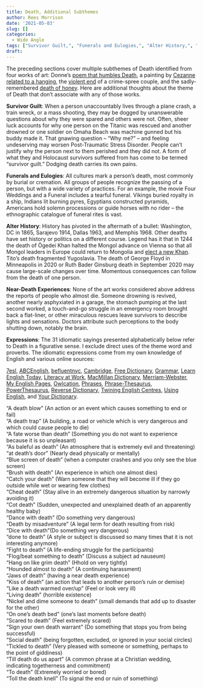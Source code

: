 ```yaml
---
title: Death, Additional Subthemes
author: Rees Morrison
date: '2021-05-03'
slug: []
categories:
  - Wide Angle
tags: ["Survivor Guilt,", "Funerals and Eulogies,", "Alter History,", "Expressions",]
draft: 
---
```



The preceding sections cover multiple subthemes of Death identified from four works of art: Donne’s [poem that humbles Death](https://themesfromart.com/post/2021-05-03-death-from-death-be-not-proud-a-poem-by-john-donne/deathdonne/), a painting by [Cezanne related to a hanging](https://themesfromart.com/post/2021-05-03-death-from-house-of-the-hanged-man-a-painting-by-paul-cezanne/deathhanged/), the [violent end](https://themesfromart.com/post/2021-05-03-death-from-bonnie-clyde-a-movie-starring-warren-beatty-and-faye-dunaway/deathbonnie/)  of a crime-spree couple, and the sadly-remembered [death of honey](https://themesfromart.com/post/2021-05-03-death-from-honey-sung-by-bobby-goldsboro/deathhoney/).   Here are additional thoughts about the theme of Death that don’t associate with any of those works.

<!--more-->

**Survivor Guilt**:  When a person unaccountably lives through a plane crash, a train wreck, or a mass shooting, they may be dogged by unanswerable questions about why they were spared and others were not.  Often, sheer luck accounts for why one person on the Titanic was rescued and another drowned or one soldier on Omaha Beach was machine gunned but his buddy made it.  That gnawing question – “Why me?” – and feeling undeserving may worsen Post-Traumatic Stress Disorder.    People can’t justify why the person next to them perished and they did not.  A form of what they and Holocaust survivors suffered from has come to be termed “survivor guilt.”  Dodging death carries its own pains. 

**Funerals and Eulogies**:  All cultures mark a person’s death, most commonly by burial or cremation.  All groups of people recognize the passing of a person, but with a wide variety of practices.  For an example, the movie Four Weddings and a Funeral includes a tearful funeral.  Vikings buried royalty in a ship, Indians lit burning pyres, Egyptians constructed pyramids, Americans hold solemn processions or guide horses with no rider – the ethnographic catalogue of funeral rites is vast.

**Alter History**:  History has pivoted in the aftermath of a bullet:  Washington, DC in 1865, Sarajevo 1914, Dallas 1963, and Memphis 1968.  Other deaths have set history or politics on a different course.  Legend has it that in 1244 the death of Ögedei Khan halted the Mongol advance on Vienna so that all Mongol leaders in Europe could return to Mongolia and [elect a new Khan](https://en.wikipedia.org/wiki/Siege_of_Esztergom_(1241)). Tito’s death fragmented Yugoslavia.  The death of George Floyd in Minneapolis in  2020 or Ruth Bader Ginsburg death in September 2020 may cause large-scale changes over time.  Momentous consequences can follow from the death of one person.

**Near-Death Experiences**:  None of the art works considered above address the reports of people who almost die.  Someone drowning is revived, another nearly asphyxiated in a garage, the stomach pumping at the last second worked, a touch-and-go struggle in an emergency room brought back a flat-liner,  or other miraculous rescues leave survivors to describe lights and sensations.  Doctors attribute such perceptions to the body shutting down, notably the brain.

**Expressions**: The 31 idiomatic sayings presented alphabetically below refer to Death in a figurative sense. I exclude direct uses of the theme word and proverbs. The idiomatic expressions come from my own knowledge of English and various online sources:  

[7esl](https://7esl.com/), [ABCEnglish](https://www.abcenglish.nl/), [befluentnyc](https://befluentnyc.tumblr.com/post/), [Cambridge](Https://dictionary.cambridge.org/topics/), [Free Dictionary](https://idioms.thefreedictionary.com/), [Grammar](https://grammar.yourdictionary.com/),  [Learn English Today](https://www.learn-english-today.com/idioms/idiom-categories/), [Literacy at Work](https://www.literacyatwork.net/), [MacMillan Dictionary](https://www.macmillandictionary.com/dictionary/british/),  [Merriam-Webster](https://www.merriam-webster.com/), [My English Pages](https://www.myenglishpages.com/), [Owlcation]( https://owlcation.com/), 
[Phrases](https://www.phrases.com/psearch/), [Phrase-Thesaurus](https://www.phrases.org.uk/phrase-thesaurus/related/), [PowerThesaurus](https://www.powerthesaurus.org/), [Reverse Dictionary](https://reversedictionary.org/wordsfor/), [Twining English Centres](https://www.twinenglishcentres.com/blog/), [Using English](https://www.usingenglish.com/reference/idioms/cat/), and [Your Dictionary](https://www.yourdictionary.com/).

<!--Here are the sayings.-->

“A death blow” (An action or an event which causes something to end or fail)   
“A death trap” (A building, a road or vehicle which is very dangerous and which could cause people to die)   
“A fate worse than death” (Something you do not want to experience because it is so unpleasant)   
“As baleful as death” (An atmosphere that is extremely evil and threatening)   
“at death’s door” (Nearly dead physically or mentally)   
“Blue screen of death” (when a computer crashes and you only see the blue screen)   
“Brush with death” (An experience in which one almost dies)   
“Catch your death” (Warn someone that they will become ill if they go outside while wet or wearing few clothes)   
“Cheat death” (Stay alive in an extremely dangerous situation by narrowly avoiding it)   
“Cot death” (Sudden, unexpected and unexplained death of an apparently healthy baby)   
“Dance with death” (Do something very dangerous)   
“Death by misadventure” (A legal term for death resulting from risk)  
“Dice with death”(Do something very dangerous)   
“done to death” (A style or subject is discussed so many times that it is not interesting anymore)   
“Fight to death” (A life-ending struggle for the participants)   
“Flog/beat something to death” (Discuss a subject ad nauseum)   
“Hang on like grim death” (Hhold on very tightly)   
“Hounded almost to death” (A continuing harassment)   
“Jaws of death” (having a near death experience)  
“Kiss of death” (an action that leads to another person’s ruin or demise)  
“Like a death warmed over/up” (Feel or look very ill)   
“Living death” (horrible existence)   
“Nickel and dime someone to death” (small demands that add up to disaster for the other)   
“On one’s death bed” (one’s last moments before death)   
“Scared to death” (Feel extremely scared)   
“Sign your own death warrant” (Do something that stops you from being successful)   
“Social death” (being forgotten, excluded, or ignored in your social circles)   
“Tickled to death” (Very pleased with someone or something, perhaps to the point of giddiness)   
“Till death do us apart” (A common phrase at a Christian wedding, indicating togetherness and commitment)  
“To death” (Extremely worried or bored)   
“Toll the death knell” (To signal the end or ruin of something)   


